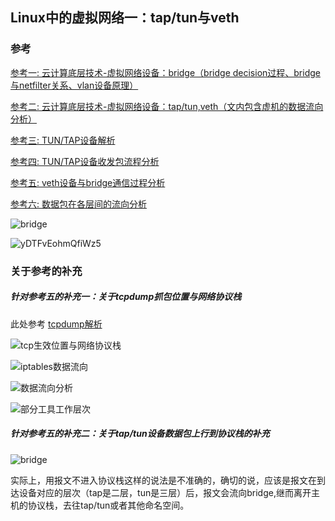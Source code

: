 ## Linux中的虚拟网络一：tap/tun与veth

### 参考

[参考一: 云计算底层技术-虚拟网络设备：bridge（bridge decision过程、bridge与netfilter关系、vlan设备原理）](https://opengers.github.io/openstack/openstack-base-virtual-network-devices-bridge-and-vlan/)

[参考二: 云计算底层技术-虚拟网络设备：tap/tun,veth（文内包含虚机的数据流向分析）](https://opengers.github.io/openstack/openstack-base-virtual-network-devices-tuntap-veth/)

[参考三: TUN/TAP设备解析](https://www.jianshu.com/p/09f9375b7fa7)

[参考四: TUN/TAP设备收发包流程分析](https://blog.liu-kevin.com/2020/01/06/tun-tapshe-bei-qian-xi/)

[参考五: veth设备与bridge通信过程分析](https://segmentfault.com/a/1190000009491002)

[参考六: 数据包在各层间的流向分析](https://zhuanlan.zhihu.com/p/139247344)

![bridge](https://raw.githubusercontent.com/Abug0/Typora-Pics/master/pics/Typora20200816084804.png)

![yDTFvEohmQfiWz5](https://raw.githubusercontent.com/Abug0/Typora-Pics/master/pics/Typora20200816163436.jpg)

### 关于参考的补充

##### 针对参考五的补充一：关于tcpdump抓包位置与网络协议栈

此处参考 [tcpdump解析](../../操作系统/tcpdump解析.md)

![tcp生效位置与网络协议栈](C:/Users/pc/Desktop/1546067532777618.png)

![iptables数据流向](https://raw.githubusercontent.com/Abug0/Typora-Pics/master/pics/Typora20200816123402.jpg)

![数据流向分析](https://raw.githubusercontent.com/Abug0/Typora-Pics/master/pics/Typora20200816124406.jpg)

![部分工具工作层次](https://raw.githubusercontent.com/Abug0/Typora-Pics/master/pics/Typora20200816124414.jpg)

##### 针对参考五的补充二：关于tap/tun设备数据包上行到协议栈的补充

![bridge](https://raw.githubusercontent.com/Abug0/Typora-Pics/master/pics/Typora20200816084804.png)

实际上，用报文不进入协议栈这样的说法是不准确的，确切的说，应该是报文在到达设备对应的层次（tap是二层，tun是三层）后，报文会流向bridge,继而离开主机的协议栈，去往tap/tun或者其他命名空间。